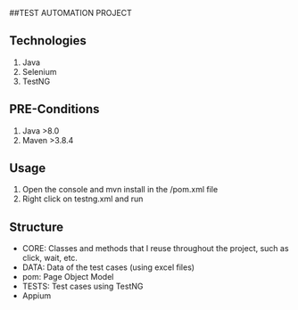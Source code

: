 ##TEST AUTOMATION PROJECT

## Technologies
1. Java
2. Selenium 
3. TestNG

## PRE-Conditions

1. Java >8.0 
2. Maven >3.8.4

## Usage

1. Open the console and mvn install in the /pom.xml file
2. Right click on testng.xml and run

## Structure

- CORE: Classes and methods that I reuse throughout the project, such as click, wait, etc.
- DATA: Data of the test cases (using excel files) 
- pom: Page Object Model
- TESTS: Test cases using TestNG
- Appium